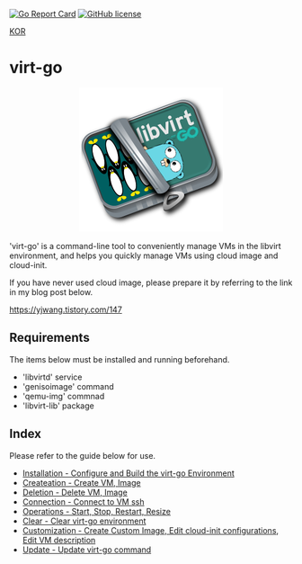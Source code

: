 [![Go Report Card](https://goreportcard.com/badge/github.com/YoungjuWang/virt-go)](https://goreportcard.com/report/github.com/YoungjuWang/virt-go)
[![GitHub license](https://img.shields.io/github/license/YoungjuWang/virt-go?style=flat-square)](https://github.com/YoungjuWang/virt-go/blob/v2/LICENSE)

[KOR](https://github.com/YoungjuWang/virt-go/blob/v2/README.md)

# virt-go

<p align="center">
  <img src="https://github.com/YoungjuWang/virt-go/blob/v2/img/virt-go2.png">
</p>

'virt-go' is a command-line tool to conveniently manage VMs in the libvirt environment, and helps you quickly manage VMs using cloud image and cloud-init.

If you have never used cloud image, please prepare it by referring to the link in my blog post below.

https://yjwang.tistory.com/147


## Requirements

The items below must be installed and running beforehand.

- 'libvirtd' service
- 'genisoimage' command
- 'qemu-img' commnad
- 'libvirt-lib' package 

## Index

Please refer to the guide below for use.

- [Installation - Configure and Build the virt-go Environment](https://github.com/YoungjuWang/virt-go/blob/v2/doc/eng/Installation.md)
- [Createation - Create VM, Image](https://github.com/YoungjuWang/virt-go/blob/v2/doc/eng/Creation.md)
- [Deletion - Delete VM, Image](https://github.com/YoungjuWang/virt-go/blob/v2/doc/eng/Deletion.md)
- [Connection - Connect to VM ssh](https://github.com/YoungjuWang/virt-go/blob/v2/doc/eng/Connection.md)
- [Operations - Start, Stop, Restart, Resize](https://github.com/YoungjuWang/virt-go/blob/v2/doc/eng/Operations.md)
- [Clear - Clear virt-go environment](https://github.com/YoungjuWang/virt-go/blob/v2/doc/eng/Clear.md)
- [Customization - Create Custom Image, Edit cloud-init configurations, Edit VM description](https://github.com/YoungjuWang/virt-go/blob/v2/doc/eng/Customization.md)
- [Update - Update virt-go command](https://github.com/YoungjuWang/virt-go/blob/v2/doc/eng/Update.md)
